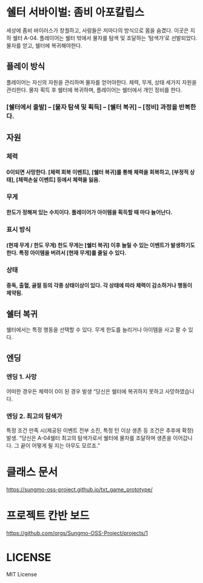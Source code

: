 # 쉘터 서바이벌: 좀비 아포칼립스
세상에 좀비 바이러스가 창궐하고, 사람들은 저마다의 방식으로 몸을 숨겼다. 이곳은 지하 쉘터 A-04. 플레이어는 쉘터 밖에서 물자를 탐색 및 조달하는 ‘탐색가’로 선발되었다.
물자를 얻고, 쉘터에 복귀해야한다.

## 플레이 방식
플레이어는 자신의 자원을 관리하며 물자를 얻어야한다. 체력, 무게, 상태 세가지 자원을 관리한다. 물자 획득 후 쉘터에 복귀하며, 플레이어는 쉘터에서 개인 정비를 한다. 
### [쉘터에서 출발] – [물자 탐색 및 획득] – [쉘터 복귀] – [정비] 과정을 반복한다.

## 자원
### 체력
#### 0이되면 사망한다. [체력 회복 이벤트], [쉘터 복귀]를 통해 체력을 회복하고, [부정적 상태], [체력손실 이벤트] 등에서 체력을 잃음.

### 무게
#### 한도가 정해져 있는 수치이다. 플레이어가 아이템을 획득할 때 마다 늘어난다.

### 표시 방식
#### (현재 무게 / 한도 무게) 한도 무게는 [쉘터 복귀] 이후 늘릴 수 있는 이벤트가 발생하기도 한다. 특정 아이템을 버려서 [현재 무게]를 줄일 수 있다.

### 상태
#### 중독, 출혈, 골절 등의 각종 상태이상이 있다. 각 상태에 따라 체력이 감소하거나 행동이 제약됨.


## 쉘터 복귀
쉘터에서는 특정 행동을 선택할 수 있다. 무게 한도를 늘리거나 아이템을 사고 팔 수 있다.

## 엔딩
### 엔딩 1. 사망
어떠한 경우든 체력이 0이 된 경우 발생
“당신은 쉘터에 복귀하지 못하고 사망하였습니다.

### 엔딩 2. 최고의 탐색가
특정 조건 만족 시(제공된 이벤트 전부 소진, 특정 턴 이상 생존 등 조건은 추후에 확정) 발생.
“당신은 A-04쉘터 최고의 탐색가로서 쉘터에 물자를 조달하며 생존을 이어갑니다. 그 끝이 어떻게 될 지는 아무도 모르죠.”

# 클래스 문서
https://sungmo-oss-project.github.io/txt_game_prototype/

# 프로젝트 칸반 보드
https://github.com/orgs/Sungmo-OSS-Project/projects/1

# LICENSE
MIT License
